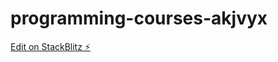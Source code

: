 # programming-courses-akjvyx

[Edit on StackBlitz ⚡️](https://stackblitz.com/edit/programming-courses-akjvyx)